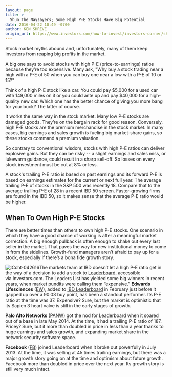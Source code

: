 ```yaml
---
layout: page
title: >-
  Shun The Naysayers; Some High P-E Stocks Have Big Potential
date: 2016-04-22 10:49 -0700
author: KEN SHREVE
origin_url: https://www.investors.com/how-to-invest/investors-corner/shun-the-naysayers-some-high-p-e-stocks-have-big-potential
---
```





Stock market myths abound and, unfortunately, many of them keep investors from reaping big profits in the market.


A big one says to avoid stocks with high P-E (price-to-earnings) ratios because they’re too expensive. Many ask, "Why buy a stock trading near a high with a P-E of 50 when you can buy one near a low with a P-E of 10 or 15?"


Think of a high P-E stock like a car. You could pay \$5,000 for a used car with 149,000 miles on it or you could ante up and pay \$40,000 for a high-quality new car. Which one has the better chance of giving you more bang for your buck? The latter of course.


It works the same way in the stock market. Many low P-E stocks are damaged goods. They’re on the bargain rack for good reason. Conversely, high P-E stocks are the premium merchandise in the stock market. In many cases, big earnings and sales growth is fueling big market-share gains, so these stocks command a premium valuation.


So contrary to conventional wisdom, stocks with high P-E ratios can deliver explosive gains. But they can be risky -- a slight earnings and sales miss, or lukewarm guidance, could result in a sharp sell-off. So losses on every stock investment must be cut at 8% or less.


A stock's trailing P-E ratio is based on past earnings and its forward P-E is based on earnings estimates for the current or next full year. The average trailing P-E of stocks in the S&P 500 was recently 18. Compare that to the average trailing P-E of 28 in a recent IBD 50 screen. Faster-growing firms are found in the IBD 50, so it makes sense that the average P-E ratio would be higher.


When To Own High P-E Stocks
---------------------------


There are better times than others to own high P-E stocks. One scenario in which they have a good chance of working is after a meaningful market correction. A big enough pullback is often enough to shake out every last seller in the market. That paves the way for new institutional money to come in from the sidelines. Growth-fund managers aren’t afraid to pay up for a stock, especially if there’s a bona fide growth story.


![ICcht-042616](https://www.investors.com/wp-content/uploads/2016/04/ICcht-042616-1024x545.jpg)The markets team at IBD doesn’t let a high P-E ratio get in the way of a decision to add a stock to [Leaderboard](http://leaderboard.investors.com/leaderboard/leaders/default.aspx), accessible via Investors.com. The Leaders List has yielded some big winners in recent years, when market pundits were calling them “expensive.” **Edwards Lifesciences** ([EW](https://research.investors.com/quote.aspx?symbol=EW)), added to [IBD Leaderboard](http://leaderboard.investors.com/leaderboard/leaders/default.aspx) in February just before it gapped up over a 90.03 buy point, has been a standout performer. Its P-E ratio at the time was 37. Expensive? Sure, but the market is optimistic that its Sapien 3 heart valve is still in the early stages of growth.


**Palo Alto Networks** ([PANW](https://research.investors.com/quote.aspx?symbol=PANW)) got the nod for Leaderboard when it soared out of a base in late May 2014. At the time, it had a trailing P-E ratio of 187. Pricey? Sure, but it more than doubled in price in less than a year thanks to huge earnings and sales growth, and expanding market share in the network security software space.


**Facebook** ([FB](https://research.investors.com/quote.aspx?symbol=FB)) joined Leaderboard when it broke out powerfully in July 2013. At the time, it was selling at 45 times trailing earnings, but there was a major growth story going on at the time and optimism about future growth. Facebook more than doubled in price over the next year. Its growth story is still very much intact.




